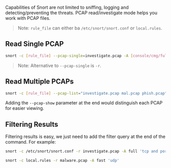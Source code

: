 Capabilities of Snort are not limited to sniffing, logging and detecting/preventing the threats. PCAP read/investigate mode helps you work with PCAP files.
> Note: `rule_file` can either ba `/etc/snort/snort.conf` or `local.rules`.
## Read Single PCAP
```bash
snort -c [rule_file] --pcap-single=investigate.pcap -A [console/cmg/full/fast/none] '[filter]'
```
> Note: Alternative to `--pcap-single` is `-r`.
## Read Multiple PCAPs
```bash
snort -c [rule_file] --pcap-list="investigate.pcap mal.pcap phish.pcap" -A [console/cmg/full/fast/none] '[filter]'
```
Adding the `--pcap-show` parameter at the end would distinguish each PCAP for easier viewing.
## Filtering Results
Filtering results is easy, we just need to add the filter query at the end of the command. For example:
```bash
snort -c /etc/snort/snort.conf -r investigate.pcap -A full 'tcp and port 80'
```
```bash
snort -c local.rules -r malware.pcap -A fast 'udp'
```